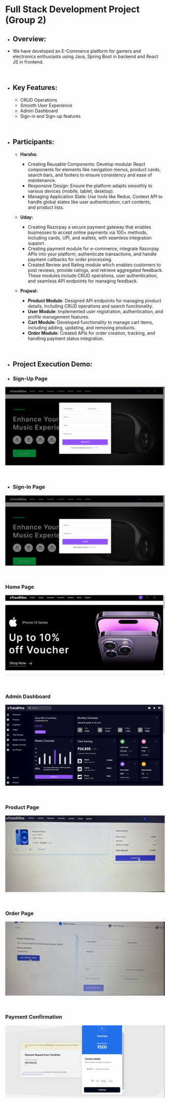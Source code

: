 # **Full Stack Development Project (Group 2)**

* ## **Overview:**
- We have developed an E-Commerce platform for gamers and electronics enthusiasts using Java, Spring Boot in backend and React JS in frontend.

<br>

* ## **Key Features:**
  - CRUD Operations
  - Smooth User Experience
  - Admin Dashboard
  - Sign-in and Sign-up features

<br>

* ## **Participants:**
  + **Harsha:**
    - Creating Reusable Components: Develop modular React components for elements like navigation menus, product cards, search bars, and footers to ensure consistency and ease of maintenance.
    - Responsive Design: Ensure the platform adapts smoothly to various devices (mobile, tablet, desktop).
    - Managing Application State: Use tools like Redux, Context API to handle global states like user authentication, cart contents, and product lists.

  + **Uday:**
    - Creating Razorpay a secure payment gateway that enables businesses to accept online payments via 100+ methods, including cards, UPI, and wallets, with seamless integration support.
    - Creating payment module for e-commerce, integrate Razorpay APIs into your platform, authenticate transactions, and handle payment callbacks for order processing.
    - Created Review and Rating module which enables customers to post reviews, provide ratings, and retrieve aggregated feedback. These modules include CRUD operations, user authentication, and seamless API endpoints for managing feedback.
  
  + **Prajwal:**
    - **Product Module**: Designed API endpoints for managing product details, including CRUD operations and search functionality.
    - **User Module**: Implemented user registration, authentication, and profile management features.
    - **Cart Module**: Developed functionality to manage cart items, including adding, updating, and removing products.
    - **Order Module**: Created APIs for order creation, tracking, and handling payment status integration.

<br>

* ## **Project Execution Demo:**

* ### **Sign-Up Page**

![](Aspose.Words.c3b00a9f-4bfa-4cda-a868-58d2f2c1ad04.001.png)

<br>

* ### **Sign-In Page**

![](Aspose.Words.c3b00a9f-4bfa-4cda-a868-58d2f2c1ad04.002.png)

<br>

### **Home Page**

![](Aspose.Words.c3b00a9f-4bfa-4cda-a868-58d2f2c1ad04.003.png)

<br>

### **Admin Dashboard**

![](Aspose.Words.c3b00a9f-4bfa-4cda-a868-58d2f2c1ad04.004.png)

<br>

### **Product Page**

![](Aspose.Words.c3b00a9f-4bfa-4cda-a868-58d2f2c1ad04.005.jpeg)

<br>

### **Order Page**

![](Aspose.Words.c3b00a9f-4bfa-4cda-a868-58d2f2c1ad04.006.jpeg)

<br>

### **Payment Confirmation**

![](Aspose.Words.c3b00a9f-4bfa-4cda-a868-58d2f2c1ad04.007.jpeg)
